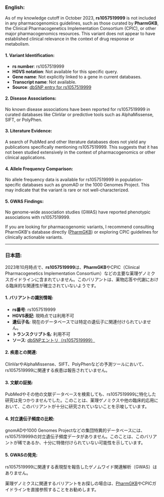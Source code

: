 ### English:
As of my knowledge cutoff in October 2023, **rs1057519999** is not included in any pharmacogenomics guidelines, such as those curated by **PharmGKB**, the Clinical Pharmacogenetics Implementation Consortium (CPIC), or other major pharmacogenomics resources. This variant does not appear to have established clinical relevance in the context of drug response or metabolism.

#### 1. Variant Identification:
- **rs number**: rs1057519999
- **HGVS notation**: Not available for this specific query.
- **Gene name**: Not explicitly linked to a gene in current databases.
- **Transcript name**: Not available.
- **Source**: [dbSNP entry for rs1057519999](https://www.ncbi.nlm.nih.gov/snp/rs1057519999)

#### 2. Disease Associations:
No known disease associations have been reported for rs1057519999 in curated databases like ClinVar or predictive tools such as AlphaMissense, SIFT, or PolyPhen.

#### 3. Literature Evidence:
A search of PubMed and other literature databases does not yield any publications specifically mentioning rs1057519999. This suggests that it has not been studied extensively in the context of pharmacogenomics or other clinical applications.

#### 4. Allele Frequency Comparison:
No allele frequency data is available for rs1057519999 in population-specific databases such as gnomAD or the 1000 Genomes Project. This may indicate that the variant is rare or not well-characterized.

#### 5. GWAS Findings:
No genome-wide association studies (GWAS) have reported phenotypic associations with rs1057519999.

If you are looking for pharmacogenomic variants, I recommend consulting PharmGKB's database directly ([PharmGKB](https://www.pharmgkb.org)) or exploring CPIC guidelines for clinically actionable variants.

---

### 日本語:
2023年10月時点で、**rs1057519999**は、**PharmGKB**やCPIC（Clinical Pharmacogenetics Implementation Consortium）などの主要な薬理ゲノミクスガイドラインに含まれていません。このバリアントは、薬物応答や代謝における臨床的な関連性が確立されていないようです。

#### 1. バリアントの識別情報:
- **rs番号**: rs1057519999
- **HGVS表記**: 現時点では利用不可
- **遺伝子名**: 現在のデータベースでは特定の遺伝子に関連付けられていません。
- **トランスクリプト名**: 利用不可
- **ソース**: [dbSNPエントリ（rs1057519999）](https://www.ncbi.nlm.nih.gov/snp/rs1057519999)

#### 2. 疾患との関連:
ClinVarやAlphaMissense、SIFT、PolyPhenなどの予測ツールにおいて、rs1057519999に関連する疾患は報告されていません。

#### 3. 文献の証拠:
PubMedやその他の文献データベースを検索しても、rs1057519999に特化した研究は見つかりませんでした。このことは、薬理ゲノミクスや他の臨床的応用において、このバリアントが十分に研究されていないことを示唆しています。

#### 4. 対立遺伝子頻度の比較:
gnomADや1000 Genomes Projectなどの集団特異的データベースには、rs1057519999の対立遺伝子頻度データがありません。このことは、このバリアントが稀であるか、十分に特徴付けられていない可能性を示しています。

#### 5. GWASの発見:
rs1057519999に関連する表現型を報告したゲノムワイド関連解析（GWAS）はありません。

薬理ゲノミクスに関連するバリアントをお探しの場合は、[PharmGKB](https://www.pharmgkb.org)やCPICガイドラインを直接参照することをお勧めします。